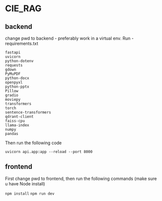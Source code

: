 # CIE_RAG

## backend
change pwd to backend - preferably work in a virtual env.
Run - requirements.txt
```
fastapi
uvicorn
python-dotenv
requests
gdown
PyMuPDF
python-docx
openpyxl
python-pptx
Pillow
gradio
moviepy
transformers
torch
sentence-transformers
qdrant-client
faiss-cpu
llama-index
numpy
pandas

```
Then run the following code 

```uvicorn api.app:app --reload --port 8000```

## frontend 

First change pwd to frontend, then run the following commands (make sure u have Node install)

``` npm install ```
``` npm run dev ```